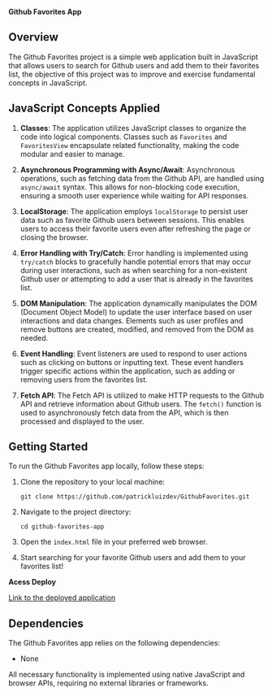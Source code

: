 **Github Favorites App**

## Overview

The Github Favorites project is a simple web application built in JavaScript that allows users to search for Github users and add them to their favorites list, the objective of this project was to improve and exercise fundamental concepts in JavaScript.

## JavaScript Concepts Applied

1. **Classes**: The application utilizes JavaScript classes to organize the code into logical components. Classes such as `Favorites` and `FavoritesView` encapsulate related functionality, making the code modular and easier to manage.

2. **Asynchronous Programming with Async/Await**: Asynchronous operations, such as fetching data from the Github API, are handled using `async/await` syntax. This allows for non-blocking code execution, ensuring a smooth user experience while waiting for API responses.

3. **LocalStorage**: The application employs `localStorage` to persist user data such as favorite Github users between sessions. This enables users to access their favorite users even after refreshing the page or closing the browser.

4. **Error Handling with Try/Catch**: Error handling is implemented using `try/catch` blocks to gracefully handle potential errors that may occur during user interactions, such as when searching for a non-existent Github user or attempting to add a user that is already in the favorites list.

5. **DOM Manipulation**: The application dynamically manipulates the DOM (Document Object Model) to update the user interface based on user interactions and data changes. Elements such as user profiles and remove buttons are created, modified, and removed from the DOM as needed.

6. **Event Handling**: Event listeners are used to respond to user actions such as clicking on buttons or inputting text. These event handlers trigger specific actions within the application, such as adding or removing users from the favorites list.

7. **Fetch API**: The Fetch API is utilized to make HTTP requests to the Github API and retrieve information about Github users. The `fetch()` function is used to asynchronously fetch data from the API, which is then processed and displayed to the user.

## Getting Started

To run the Github Favorites app locally, follow these steps:

1. Clone the repository to your local machine:
   ```
   git clone https://github.com/patrickluizdev/GithubFavorites.git
   ```

2. Navigate to the project directory:
   ```
   cd github-favorites-app
   ```

3. Open the `index.html` file in your preferred web browser.

4. Start searching for your favorite Github users and add them to your favorites list!

**Acess Deploy**

[Link to the deployed application](https://patrickluizdev.github.io/GithubFavorites/)

## Dependencies

The Github Favorites app relies on the following dependencies:

- None

All necessary functionality is implemented using native JavaScript and browser APIs, requiring no external libraries or frameworks.
